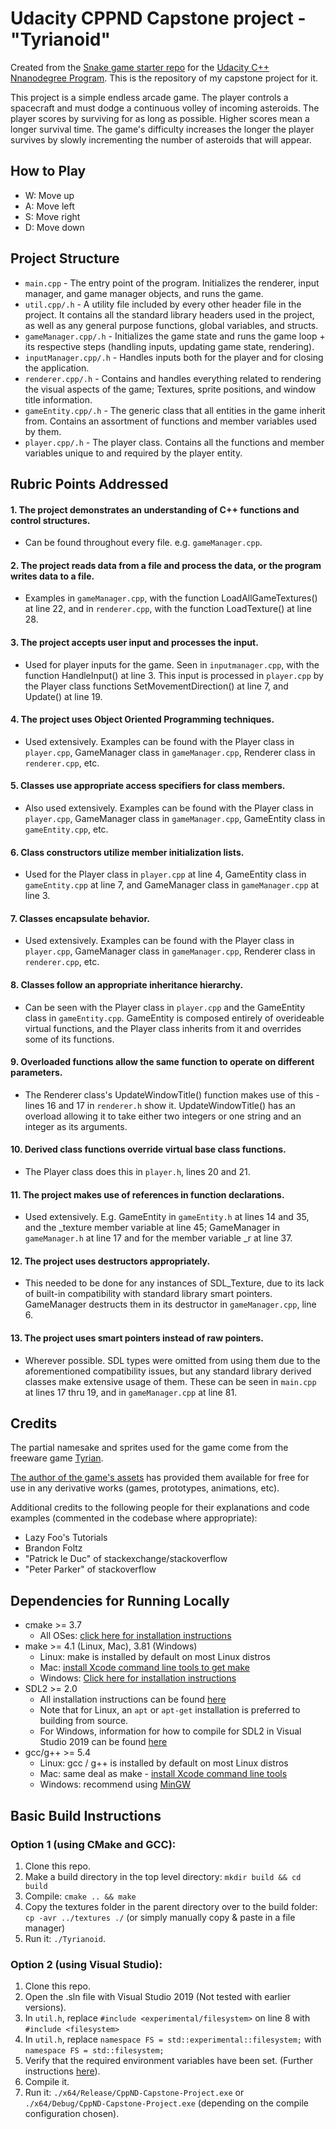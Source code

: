 # Udacity CPPND Capstone project - "Tyrianoid"

Created from the [Snake game starter repo](https://github.com/udacity/CppND-Capstone-Snake-Game) for the [Udacity C++ Nnanodegree Program](https://www.udacity.com/course/c-plus-plus-nanodegree--nd213).
This is the repository of my capstone project for it.

This project is a simple endless arcade game. The player controls a spacecraft and must dodge a continuous volley of incoming asteroids.
The player scores by surviving for as long as possible. Higher scores mean a longer survival time. The game's difficulty increases the longer the player survives by slowly incrementing the number of asteroids that will appear.

## How to Play

- W: Move up
- A: Move left
- S: Move right
- D: Move down

## Project Structure

- `main.cpp` - The entry point of the program. Initializes the renderer, input manager, and game manager objects, and runs the game.
- `util.cpp/.h` - A utility file included by every other header file in the project. It contains all the standard library headers used in the project, as well as any general purpose functions, global variables, and structs.
- `gameManager.cpp/.h` - Initializes the game state and runs the game loop + its respective steps (handling inputs, updating game state, rendering).
- `inputManager.cpp/.h` - Handles inputs both for the player and for closing the application.
- `renderer.cpp/.h` - Contains and handles everything related to rendering the visual aspects of the game; Textures, sprite positions, and window title information.
- `gameEntity.cpp/.h` - The generic class that all entities in the game inherit from. Contains an assortment of functions and member variables used by them.
- `player.cpp/.h` - The player class. Contains all the functions and member variables unique to and required by the player entity.

## Rubric Points Addressed

#### 1. The project demonstrates an understanding of C++ functions and control structures.
  * Can be found throughout every file. e.g. `gameManager.cpp`.
#### 2. The project reads data from a file and process the data, or the program writes data to a file.
  * Examples in `gameManager.cpp`, with the function LoadAllGameTextures() at line 22, and in `renderer.cpp`, with the function LoadTexture() at line 28.
#### 3. The project accepts user input and processes the input.
  * Used for player inputs for the game. Seen in `inputmanager.cpp`, with the function HandleInput() at line 3. This input is processed in `player.cpp` by the Player class functions SetMovementDirection() at line 7, and Update() at line 19.
#### 4. The project uses Object Oriented Programming techniques.
  * Used extensively. Examples can be found with the Player class in `player.cpp`, GameManager class in `gameManager.cpp`, Renderer class in `renderer.cpp`, etc.
#### 5. Classes use appropriate access specifiers for class members.
  * Also used extensively. Examples can be found with the Player class in `player.cpp`, GameManager class in `gameManager.cpp`, GameEntity class in `gameEntity.cpp`, etc.
#### 6. Class constructors utilize member initialization lists.
  * Used for the Player class in `player.cpp` at line 4, GameEntity class in `gameEntity.cpp` at line 7, and GameManager class in `gameManager.cpp` at line 3.
#### 7. Classes encapsulate behavior.
  * Used extensively. Examples can be found with the Player class in `player.cpp`, GameManager class in `gameManager.cpp`, Renderer class in `renderer.cpp`, etc.
#### 8. Classes follow an appropriate inheritance hierarchy.
  * Can be seen with the Player class in `player.cpp` and the GameEntity class in `gameEntity.cpp`. GameEntity is composed entirely of overideable virtual functions, and the Player class inherits from it and overrides some of its functions.
#### 9. Overloaded functions allow the same function to operate on different parameters.
  * The Renderer class's UpdateWindowTitle() function makes use of this - lines 16 and 17 in `renderer.h` show it. UpdateWindowTitle() has an overload allowing it to take either two integers or one string and an integer as its arguments.
#### 10. Derived class functions override virtual base class functions.
  * The Player class does this in `player.h`, lines 20 and 21.
#### 11. The project makes use of references in function declarations.
  * Used extensively. E.g. GameEntity in `gameEntity.h` at lines 14 and 35, and the _texture member variable at line 45; GameManager in `gameManager.h` at line 17 and for the member variable _r at line 37.
#### 12. The project uses destructors appropriately.
  * This needed to be done for any instances of SDL_Texture, due to its lack of built-in compatibility with standard library smart pointers. GameManager destructs them in its destructor in `gameManager.cpp`, line 6.
#### 13. The project uses smart pointers instead of raw pointers.
  * Wherever possible. SDL types were omitted from using them due to the aforementioned compatibility issues, but any standard library derived classes make extensive usage of them. These can be seen in `main.cpp` at lines 17 thru 19, and in `gameManager.cpp` at line 81.

## Credits

The partial namesake and sprites used for the game come from the freeware game [Tyrian](https://www.gog.com/game/tyrian_2000). 

[The author of the game's assets](https://lostgarden.home.blog/2007/04/05/free-game-graphics-tyrian-ships-and-tiles/) has provided them available
for free for use in any derivative works (games, prototypes, animations, etc).

Additional credits to the following people for their explanations and code examples (commented in the codebase where appropriate):
- Lazy Foo's Tutorials
- Brandon Foltz
- "Patrick le Duc" of stackexchange/stackoverflow
- "Peter Parker" of stackoverflow

## Dependencies for Running Locally
* cmake >= 3.7
  * All OSes: [click here for installation instructions](https://cmake.org/install/)
* make >= 4.1 (Linux, Mac), 3.81 (Windows)
  * Linux: make is installed by default on most Linux distros
  * Mac: [install Xcode command line tools to get make](https://developer.apple.com/xcode/features/)
  * Windows: [Click here for installation instructions](http://gnuwin32.sourceforge.net/packages/make.htm)
* SDL2 >= 2.0
  * All installation instructions can be found [here](https://wiki.libsdl.org/Installation)
  * Note that for Linux, an `apt` or `apt-get` installation is preferred to building from source.
  * For Windows, information for how to compile for SDL2 in Visual Studio 2019 can be found [here](https://lazyfoo.net/tutorials/SDL/01_hello_SDL/windows/msvc2019/index.php)
* gcc/g++ >= 5.4
  * Linux: gcc / g++ is installed by default on most Linux distros
  * Mac: same deal as make - [install Xcode command line tools](https://developer.apple.com/xcode/features/)
  * Windows: recommend using [MinGW](http://www.mingw.org/)

## Basic Build Instructions
### Option 1 (using CMake and GCC):

1. Clone this repo.
2. Make a build directory in the top level directory: `mkdir build && cd build`
3. Compile: `cmake .. && make`
4. Copy the textures folder in the parent directory over to the build folder: `cp -avr ../textures ./` (or simply manually copy & paste in a file manager)
5. Run it: `./Tyrianoid`.

### Option 2 (using Visual Studio):

1. Clone this repo.
2. Open the .sln file with Visual Studio 2019 (Not tested with earlier versions).
3. In `util.h`, replace `#include <experimental/filesystem>` on line 8 with `#include <filesystem>`
4. In `util.h`, replace `namespace FS = std::experimental::filesystem;` with `namespace FS = std::filesystem;`
5. Verify that the required environment variables have been set. (Further instructions [here](https://lazyfoo.net/tutorials/SDL/01_hello_SDL/windows/msvc2019/index.php)).
6. Compile it.
7. Run it: `./x64/Release/CppND-Capstone-Project.exe` or `./x64/Debug/CppND-Capstone-Project.exe` (depending on the compile configuration chosen).

